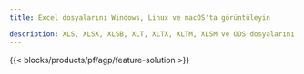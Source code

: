 ```yaml
---
title: Excel dosyalarını Windows, Linux ve macOS'ta görüntüleyin 

description: XLS, XLSX, XLSB, XLT, XLTX, XLTM, XLSM ve ODS dosyalarını görüntülemek için ücretsiz Uygulama ve API'ler
---
```

{{< blocks/products/pf/agp/feature-solution >}} 

